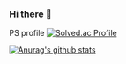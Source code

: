 ### Hi there 👋
PS profile
[![Solved.ac Profile](http://mazassumnida.wtf/api/v2/generate_badge?boj=wlsdn2749)](https://solved.ac/wlsdn2749/)
<!h2>
[![Anurag's github stats](https://github-readme-stats.vercel.app/api?username=wlsdn2749)](https://github.com/anuraghazra/github-readme-stats)

